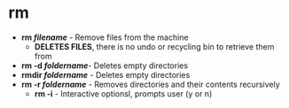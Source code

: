 # rm

- **rm *filename*** - Remove files from the machine
	- **DELETES FILES**, there is no undo or recycling bin to retrieve them from
- **rm -d *foldername***- Deletes empty directories
- **rmdir *foldername*** - Deletes empty directories
- **rm -r *foldername*** - Removes directories and their contents recursively
	- **rm -i** - Interactive optionsl, prompts user (y or n)